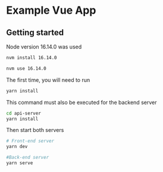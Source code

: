 # Example Vue App

## Getting started
Node version 16.14.0 was used

```bash
nvm install 16.14.0
```
```bash
nvm use 16.14.0
```

The first time, you will need to run
```bash
yarn install
```
This command must also be executed for the backend server
```bash
cd api-server
yarn install
```
Then start both servers
```bash
# Front-end server
yarn dev
```
```bash
#Back-end server
yarn serve
```